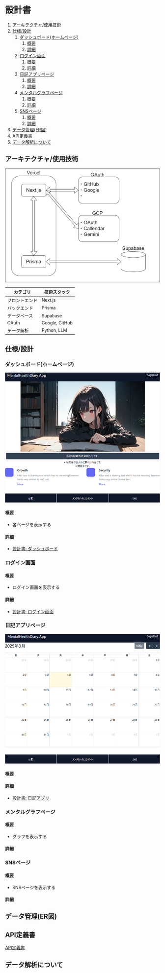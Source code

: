 # 設計書
1. [アーキテクチャ/使用技術](#アーキテクチャ使用技術)
2. [仕様/設計](#仕様設計)
   1. [ダッシュボード(ホームページ)](#ダッシュボードホームページ)
      1. [概要](#概要)
      2. [詳細](#詳細)
   2. [ログイン画面](#ログイン画面)
      1. [概要](#概要-1)
      2. [詳細](#詳細-1)
   3. [日記アプリページ](#日記アプリページ)
      1. [概要](#概要-2)
      2. [詳細](#詳細-2)
   4. [メンタルグラフページ](#メンタルグラフページ)
      1. [概要](#概要-3)
      2. [詳細](#詳細-3)
   5. [SNSページ](#snsページ)
      1. [概要](#概要-4)
      2. [詳細](#詳細-4)
3. [データ管理(ER図)](#データ管理er図)
4. [API定義書](#api定義書)
5. [データ解析について](#データ解析について)

## アーキテクチャ/使用技術

<img src="architect/architect.png">

| カテゴリ       | 技術スタック       |
|--------------|----------------|
| フロントエンド | Next.js        |
| バックエンド   | Prisma        |
| データベース   | Supabase      |
| OAuth        | Google, GitHub |
| データ解析   | Python, LLM   |

## 仕様/設計

### ダッシュボード(ホームページ)

<img src="dashboard/Dashboard_logoutStatus.png">

#### 概要

* 各ページを表示する

#### 詳細

* [設計書: ダッシュボード](https://github.com/betashort/mental-health-diary-app/blob/main/design/dashboard/README.md)

### ログイン画面

#### 概要

* ログイン画面を表示する

#### 詳細

* [設計書: ログイン画面](https://github.com/betashort/mental-health-diary-app/blob/main/design/login/README.md)

### 日記アプリページ

<img src="diary/ui/DiaryCalendar.png">

#### 概要

#### 詳細

* [設計書: 日記アプリ](https://github.com/betashort/mental-health-diary-app/blob/main/design/diary/README.md)

### メンタルグラフページ

#### 概要

* グラフを表示する

#### 詳細

### SNSページ

#### 概要

* SNSページを表示する

#### 詳細

## データ管理(ER図)

## API定義書

[API定義書](https://github.com/betashort/mental-health-diary-app/blob/main/design/API/api.md)

## データ解析について
